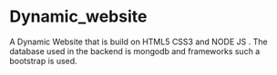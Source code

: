 # Dynamic_website
A Dynamic Website that is build on HTML5 CSS3 and NODE JS . The database used in the backend is mongodb and frameworks such a bootstrap is used.
